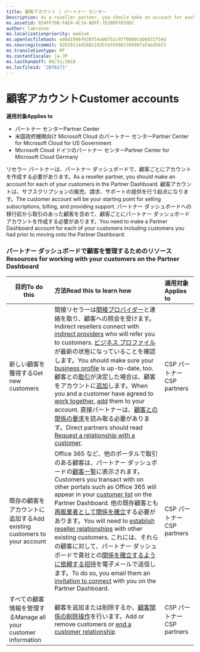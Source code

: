 ```yaml
---
title: 顧客アカウント | パートナー センター
Description: As a reseller partner, you should make an account for each of your customers in Partner Center. The customer account will be your starting point for selling subscriptions, billing, and providing support.
ms.assetid: 934FF7D8-FAE4-4C14-8DFF-7E2B0FF039DC
author: labrenne
ms.localizationpriority: medium
ms.openlocfilehash: ed8d1996f638f54a08751c97f8080cb06031f34d
ms.sourcegitcommit: 92629114d5081103bfe555081f69997af4ed56f2
ms.translationtype: MT
ms.contentlocale: ja-JP
ms.lasthandoff: 08/31/2018
ms.locfileid: "2876171"
---
```

# <a name="customer-accounts"></a><span data-ttu-id="c7492-102">顧客アカウント</span><span class="sxs-lookup"><span data-stu-id="c7492-102">Customer accounts</span></span>

**<span data-ttu-id="c7492-103">適用対象</span><span class="sxs-lookup"><span data-stu-id="c7492-103">Applies to</span></span>**

-  <span data-ttu-id="c7492-104">パートナー センター</span><span class="sxs-lookup"><span data-stu-id="c7492-104">Partner Center</span></span>
-  <span data-ttu-id="c7492-105">米国政府機関向け Microsoft Cloud のパートナー センター</span><span class="sxs-lookup"><span data-stu-id="c7492-105">Partner Center for Microsoft Cloud for US Government</span></span>
-  <span data-ttu-id="c7492-106">Microsoft Cloud ドイツのパートナー センター</span><span class="sxs-lookup"><span data-stu-id="c7492-106">Partner Center for Microsoft Cloud Germany</span></span>

<span data-ttu-id="c7492-107">リセラー パートナーは、パートナー ダッシュボードで、顧客ごとにアカウントを作成する必要があります。</span><span class="sxs-lookup"><span data-stu-id="c7492-107">As a reseller partner, you should make an account for each of your customers in the Partner Dashboard.</span></span> <span data-ttu-id="c7492-108">顧客アカウントは、サブスクリプションの販売、請求、サポートの提供を行う起点になります。</span><span class="sxs-lookup"><span data-stu-id="c7492-108">The customer account will be your starting point for selling subscriptions, billing, and providing support.</span></span> <span data-ttu-id="c7492-109">パートナー ダッシュボードへの移行前から取引のあった顧客を含めて、顧客ごとにパートナー ダッシュボード アカウントを作成する必要があります。</span><span class="sxs-lookup"><span data-stu-id="c7492-109">You need to make a Partner Dashboard account for each of your customers including customers you had prior to moving onto the Partner Dashboard.</span></span>

### <a name="resources-for-working-with-your-customers-on-the-partner-dashboard"></a><span data-ttu-id="c7492-110">パートナー ダッシュボードで顧客を管理するためのリソース</span><span class="sxs-lookup"><span data-stu-id="c7492-110">Resources for working with your customers on the Partner Dashboard</span></span>

|**<span data-ttu-id="c7492-111">目的</span><span class="sxs-lookup"><span data-stu-id="c7492-111">To do this</span></span>**   |**<span data-ttu-id="c7492-112">方法</span><span class="sxs-lookup"><span data-stu-id="c7492-112">Read this to learn how</span></span>**   |**<span data-ttu-id="c7492-113">適用対象</span><span class="sxs-lookup"><span data-stu-id="c7492-113">Applies to</span></span>**|
|-----------------|:----------------------------|:--------------|
|<span data-ttu-id="c7492-114">新しい顧客を獲得する</span><span class="sxs-lookup"><span data-stu-id="c7492-114">Get new customers</span></span>|<span data-ttu-id="c7492-115">間接リセラーは[間接プロバイダー](indirect-reseller-tasks-in-partner-center.md)と連絡を取り、顧客への照会を受けます。</span><span class="sxs-lookup"><span data-stu-id="c7492-115">Indirect resellers connect with [indirect providers](indirect-reseller-tasks-in-partner-center.md) who will refer you to customers.</span></span> <span data-ttu-id="c7492-116">[ビジネス プロファイル](create-a-marketing-profile.md)が最新の状態になっていることを確認します。</span><span class="sxs-lookup"><span data-stu-id="c7492-116">You should make sure your [business profile](create-a-marketing-profile.md) is up-to-date, too.</span></span> <span data-ttu-id="c7492-117">顧客との[取引](responding-to-referrals.md)が決定した場合は、顧客をアカウントに[追加](add-a-new-customer.md)します。</span><span class="sxs-lookup"><span data-stu-id="c7492-117">When you and a customer have agreed to [work together](responding-to-referrals.md), [add](add-a-new-customer.md) them to your account.</span></span> <span data-ttu-id="c7492-118">直接パートナーは、[顧客との関係の要求](request-a-relationship-with-a-customer.md)を読み取る必要があります。</span><span class="sxs-lookup"><span data-stu-id="c7492-118">Direct partners should read [ Request a relationship with a customer](request-a-relationship-with-a-customer.md).</span></span>|<span data-ttu-id="c7492-119">CSP パートナー</span><span class="sxs-lookup"><span data-stu-id="c7492-119">CSP partners</span></span>|
|<span data-ttu-id="c7492-120">既存の顧客をアカウントに追加する</span><span class="sxs-lookup"><span data-stu-id="c7492-120">Add existing customers to your account</span></span>   | <span data-ttu-id="c7492-121">Office 365 など、他のポータルで取引のある顧客は、パートナー ダッシュボードの[顧客一覧](see-your-customer-list.md)に表示されます。</span><span class="sxs-lookup"><span data-stu-id="c7492-121">Customers you transact with on other portals such as Office 365 will appear in your [customer list](see-your-customer-list.md) on the Partner Dashboard.</span></span> <span data-ttu-id="c7492-122">他の既存顧客とも[再販業者として関係を確立](indirect-reseller-tasks-in-partner-center.md)する必要があります。</span><span class="sxs-lookup"><span data-stu-id="c7492-122">You will need to [establish reseller relationships](indirect-reseller-tasks-in-partner-center.md) with other existing customers.</span></span> <span data-ttu-id="c7492-123">これには、それらの顧客に対して、パートナー ダッシュボードで貴社との[関係を確立するように依頼する招待](responding-to-referrals.md)を電子メールで送信します。</span><span class="sxs-lookup"><span data-stu-id="c7492-123">To do so, you email them an [invitation to connect](responding-to-referrals.md) with you on the Partner Dashboard.</span></span>   | <span data-ttu-id="c7492-124">CSP パートナー</span><span class="sxs-lookup"><span data-stu-id="c7492-124">CSP partners</span></span>   |
|<span data-ttu-id="c7492-125">すべての顧客情報を管理する</span><span class="sxs-lookup"><span data-stu-id="c7492-125">Manage all your customer information</span></span>   | <span data-ttu-id="c7492-126">顧客を追加または削除するか、[顧客関係の削除操作](remove-a-relationship.md)を行います。</span><span class="sxs-lookup"><span data-stu-id="c7492-126">Add or remove customers or [end a customer relationship](remove-a-relationship.md)</span></span>|   <span data-ttu-id="c7492-127">CSP パートナー</span><span class="sxs-lookup"><span data-stu-id="c7492-127">CSP partners</span></span> |